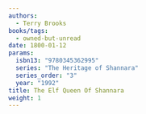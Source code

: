 ```yaml
---
authors:
  - Terry Brooks
books/tags:
  - owned-but-unread
date: 1800-01-12
params:
  isbn13: "9780345362995"
  series: "The Heritage of Shannara"
  series_order: "3"
  year: "1992"
title: The Elf Queen Of Shannara
weight: 1
---
```


<!--more-->
